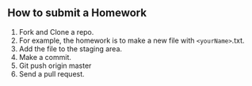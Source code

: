 ## How to submit a Homework

1. Fork and Clone a repo. <br>
2. For example, the homework is to make a new file with ```<yourName>```.txt.
3. Add the file to the staging area.
4. Make a commit.
5. Git push origin master
6. Send a pull request.

